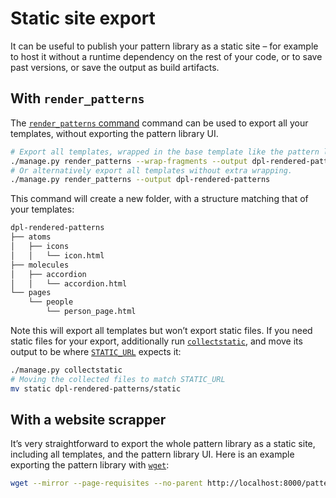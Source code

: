 # Static site export

It can be useful to publish your pattern library as a static site – for example to host it without a runtime dependency on the rest of your code, or to save past versions, or save the output as build artifacts.

## With `render_patterns`

The [`render_patterns` command](../reference/api.md#render_patterns) command can be used to export all your templates, without exporting the pattern library UI.

```sh
# Export all templates, wrapped in the base template like the pattern library UI does.
./manage.py render_patterns --wrap-fragments --output dpl-rendered-patterns
# Or alternatively export all templates without extra wrapping.
./manage.py render_patterns --output dpl-rendered-patterns
```

This command will create a new folder, with a structure matching that of your templates:

```txt
dpl-rendered-patterns
├── atoms
│   ├── icons
│   │   └── icon.html
├── molecules
│   ├── accordion
│   │   └── accordion.html
└── pages
    └── people
        └── person_page.html
```

Note this will export all templates but won’t export static files. If you need static files for your export, additionally run [`collectstatic`](https://docs.djangoproject.com/en/3.1/ref/contrib/staticfiles/#collectstatic), and move its output to be where [`STATIC_URL`](https://docs.djangoproject.com/en/3.1/ref/settings/#std:setting-STATIC_URL) expects it:

```sh
./manage.py collectstatic
# Moving the collected files to match STATIC_URL
mv static dpl-rendered-patterns/static
```

## With a website scrapper

It’s very straightforward to export the whole pattern library as a static site, including all templates, and the pattern library UI. Here is an example exporting the pattern library with [`wget`](https://en.wikipedia.org/wiki/Wget):

```sh
wget --mirror --page-requisites --no-parent http://localhost:8000/pattern-library/
```
